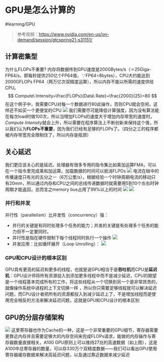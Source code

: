 # GPU是怎么计算的
#learning/GPU 
>参考视频：https://www.nvidia.com/en-us/on-demand/session/gtcspring21-s31151/
## 计算密集型
为什么FLOPs不重要?
内存将数据传到GPU速度是200GBytes/s（＝25Giga-FP64/s，即每秒提供250亿个FP64值，∵FP64=8bytes），CPU大约能达到2000GFLOPs FP64（两万亿次双精度运算），所以内存不能以所需的速度供给CPU。
$$
Compute\ Intensity=\frac{FLOPs}{Data\ Rate}=\frac{2000}{25}=80
$$
在这个例子中，我需要CPU对每一个数据进行80此操作，否则CPU就会空闲，这样还不如买一个更便宜的CPU
![](https://zjpimage.oss-cn-qingdao.aliyuncs.com/CPU%E5%92%8CGPU%E8%AE%A1%E7%AE%97%E5%BC%BA%E5%BA%A6%E5%AF%B9%E6%AF%94.png)
我们需要尽可能降低计算强度，因为没有算法能在每次load时做100次，所以当增加FLOPs的速度大于增加内存带宽的速度时，*Compute Intensity*就会上升，所以需要在程序算法上不断创新来保持这个值，所以我们认为**FLOPs不重要**，因为我们已经有足够的FLOPs了。（四分之三的程序都被内存带宽完全限制住了，所以内存是瓶颈）
## 关心延迟
我们更应该关心的是延迟。处理器有很多专用的指令集比如乘加运算FMA，可以在一个指令里完成乘和加运算。加载数据的时间可以抵消FLPOs
![](https://zjpimage.oss-cn-qingdao.aliyuncs.com/CPU%E6%8C%87%E4%BB%A4%E6%B5%81%E6%B0%B4%E7%BA%BF.png)
电流在硅中的传播速度只有光的五分之一（6万公里/s），根据经验一个时钟周期电流的移动只有20mm，所以通过内存和CPU之间的总线传递数据时就需要用5到10个左右时钟周期才能返回，总而言之memory bus占用了99%以上的时间
![](https://zjpimage.oss-cn-qingdao.aliyuncs.com/%E4%B8%8D%E5%90%8C%E8%8A%AF%E7%89%87%E7%9A%84%E5%B8%A6%E5%AE%BD%E5%92%8C%E6%95%88%E7%8E%87.png)
![](https://zjpimage.oss-cn-qingdao.aliyuncs.com/daxpy%E5%85%85%E5%88%86%E5%88%A9%E7%94%A8%E5%86%85%E5%AD%98.png)

### 并行和并发
并行性（parallelism）比并发性（concurrency）强：
- 并行的关键是有同时处理多个任务的能力；并发的关键是有处理多个任务的能力但不一定要同时。
- 并行性是指在硬件限制下每个线程同时执行一个操作
![](https://zjpimage.oss-cn-qingdao.aliyuncs.com/%E4%B8%8D%E5%90%8C%E8%8A%AF%E7%89%87%E7%9A%84%E7%BA%BF%E7%A8%8B%E6%AF%94.png)
- 并发应用：比如循环展开（Loop Unrolling）：
![](https://zjpimage.oss-cn-qingdao.aliyuncs.com/%E5%B9%B6%E5%8F%91%E6%96%B9%E5%BC%8F%E5%87%8F%E5%B0%91%E8%BF%AD%E4%BB%A3%E6%AC%A1%E6%95%B0.png)

### GPU和CPU设计的根本区别
GPU具有更高的延迟和更多的线程，也就是说GPU相当于是**吞吐机**而CPU是**延迟机**：GPU设计师将所有资源投入到添加更多线程中而不是减少延迟，CPU的期望是一个线程基本完成所有的工作，将这些线程从一个切换到另一个是非常昂贵的，就像操作系统中进程的上下文切换一样 ，所以你只需要足够线程就可以解决延迟问题，而CPU设计者把所有的资源都投入到减少延迟上了，不是增加线程而是使用完全相反的方法来解决延迟问题，这就是GPU和CPU设计的根本区别

## GPU的分层存储架构
![](https://zjpimage.oss-cn-qingdao.aliyuncs.com/gpu%20cache.png)
这里寄存器也作为Cache的一种，这是一个非常重要的GPU细节，寄存器需要更靠近内存并且需要足够大的内存空间来完成FLOPs请求，能做的内存操作与寄存器数量直接相关。A100 GPU原则上可以维持27兆的高速数据（如上图），这是A100中总寄存器的数量，可以存330万个双精度数据——我们可以看出GPU使用寄存器缓存数据来解决高延迟问题，以及通过靠近数据来减少延迟